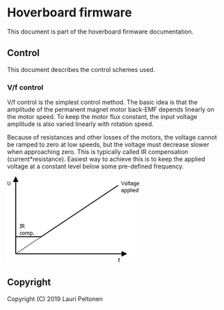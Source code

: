 # Hoverboard firmware
This document is part of the hoverboard firmware documentation.

## Control
This document describes the control schemes used.

### V/f control
V/f control is the simplest control method. The basic idea is that the amplitude of the 
permanent magnet motor back-EMF depends linearly on the motor speed. To keep the motor flux 
constant, the input voltage amplitude is also varied linearly with rotation speed.

Because of resistances and other losses of the motors, the voltage cannot be ramped to zero 
at low speeds, but the voltage must decrease slower when approaching zero. This is typically 
called IR compensation (current*resistance). Easiest way to achieve this is to keep the 
applied voltage at a constant level below some pre-defined frequency.

![V/f control with IR compensation](images/vf_control_with_ir.png)

## Copyright
Copyright (C) 2019 Lauri Peltonen
